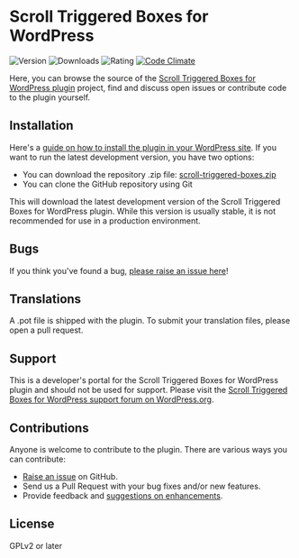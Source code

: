 Scroll Triggered Boxes for WordPress
======================
![Version](https://img.shields.io/wordpress/plugin/v/scroll-triggered-boxes.svg)
![Downloads](https://img.shields.io/wordpress/plugin/dt/scroll-triggered-boxes.svg)
![Rating](https://img.shields.io/wordpress/plugin/r/scroll-triggered-boxes.svg)
[![Code Climate](https://codeclimate.com/github/dannyvankooten/wp-scroll-triggered-boxes/badges/gpa.svg)](https://codeclimate.com/github/dannyvankooten/wp-scroll-triggered-boxes)

Here, you can browse the source of the [Scroll Triggered Boxes for WordPress plugin](https://wordpress.org/plugins/scroll-triggered-boxes/) project, find and discuss open issues or contribute code to the plugin yourself.

Installation
------------

Here's a [guide on how to install the plugin in your WordPress site](https://wordpress.org/plugins/scroll-triggered-boxes/installation/).
If you want to run the latest development version, you have two options:

* You can download the repository .zip file: [scroll-triggered-boxes.zip](https://github.com/dannyvankooten/wp-scroll-triggered-boxes/archive/master.zip)
* You can clone the GitHub repository using Git

This will download the latest development version of the Scroll Triggered Boxes for WordPress plugin. While this version is usually stable,
it is not recommended for use in a production environment.

Bugs
----
If you think you've found a bug, [please raise an issue here](https://github.com/dannyvankooten/wp-scroll-triggered-boxes/issues?state=open)!

Translations
-------------
A .pot file is shipped with the plugin. To submit your translation files, please open a pull request.

Support
-------
This is a developer's portal for the Scroll Triggered Boxes for WordPress plugin and should not be used for support. Please visit the
[Scroll Triggered Boxes for WordPress support forum on WordPress.org](https://wordpress.org/support/plugin/scroll-triggered-boxes).

Contributions
-------------
Anyone is welcome to contribute to the plugin. There are various ways you can contribute:

* [Raise an issue](https://github.com/dannyvankooten/wp-scroll-triggered-boxes/issues) on GitHub.
* Send us a Pull Request with your bug fixes and/or new features.
* Provide feedback and [suggestions on enhancements](https://github.com/dannyvankooten/wp-scroll-triggered-boxes/issues?direction=desc&labels=Enhancement&page=1&sort=created&state=open).


License
-------------
GPLv2 or later
